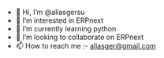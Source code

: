 - 👋 Hi, I’m @aliasgersu
- 👀 I’m interested in ERPnext
- 🌱 I’m currently learning python 
- 💞️ I’m looking to collaborate on ERPnext 
- 📫 How to reach me  :- aliasger@gmail.com

<!---
aliasgersu/aliasgersu is a ✨ special ✨ repository because its `README.md` (this file) appears on your GitHub profile.
You can click the Preview link to take a look at your changes.
--->
